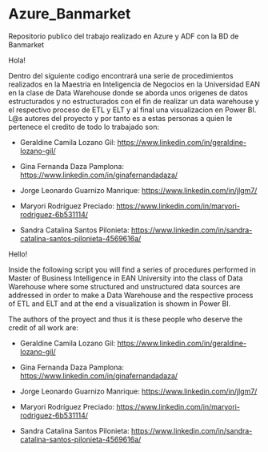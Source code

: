 # Azure_Banmarket
Repositorio publico del trabajo realizado en Azure y ADF con la BD de Banmarket 

Hola!

Dentro del siguiente codigo encontrará una serie de procedimientos realizados en la Maestria en Inteligencia de Negocios en la Universidad EAN en la clase de Data Warehouse donde se aborda unos origenes de datos estructurados y no estructurados con el fin de realizar un data warehouse y el respectivo proceso de ETL y ELT y al final una visualizacion en Power BI.
L@s autores del proyecto y por tanto es a estas personas a quien le pertenece el credito de todo lo trabajado son:

* Geraldine Camila Lozano Gil: https://www.linkedin.com/in/geraldine-lozano-gil/ 

* Gina Fernanda Daza Pamplona: https://www.linkedin.com/in/ginafernandadaza/

* Jorge Leonardo Guarnizo Manrique: https://www.linkedin.com/in/jlgm7/

* Maryori Rodríguez Preciado: https://www.linkedin.com/in/maryori-rodriguez-6b531114/

* Sandra Catalina Santos Pilonieta: https://www.linkedin.com/in/sandra-catalina-santos-pilonieta-4569616a/

Hello!

Inside the following script you will find a series of procedures performed in Master of Business Intelligence in EAN University into the class of Data Warehouse where some structured and unstructured data sources are addressed in order to make a Data Warehouse and the respective process of ETL and ELT and at the end a visualization is showm in Power BI.

The authors of the proyect and thus it is these people who deserve the credit of all work are:

* Geraldine Camila Lozano Gil: https://www.linkedin.com/in/geraldine-lozano-gil/ 

* Gina Fernanda Daza Pamplona: https://www.linkedin.com/in/ginafernandadaza/

* Jorge Leonardo Guarnizo Manrique: https://www.linkedin.com/in/jlgm7/

* Maryori Rodríguez Preciado: https://www.linkedin.com/in/maryori-rodriguez-6b531114/

* Sandra Catalina Santos Pilonieta: https://www.linkedin.com/in/sandra-catalina-santos-pilonieta-4569616a/
